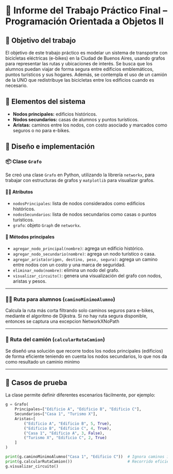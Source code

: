 # 📘 Informe del Trabajo Práctico Final – Programación Orientada a Objetos II

## 🎯 Objetivo del trabajo

El objetivo de este trabajo práctico es modelar un sistema de transporte con bicicletas eléctricas (e-bikes) en la Ciudad de Buenos Aires, usando grafos para representar las rutas y ubicaciones de interés. Se busca que los alumnos puedan viajar de forma segura entre edificios emblemáticos, puntos turísticos y sus hogares. Además, se contempla el uso de un camión de la UNO que redistribuye las bicicletas entre los edificios cuando es necesario.

## 🧩 Elementos del sistema

- **Nodos principales:** edificios históricos.
- **Nodos secundarios:** casas de alumnos y puntos turísticos.
- **Aristas:** caminos entre los nodos, con costo asociado y marcados como seguros o no para e-bikes.

## 🧠 Diseño e implementación

### 📦 Clase `Grafo`

Se creó una clase `Grafo` en Python, utilizando la librería `networkx`, para trabajar con estructuras de grafos y `matplotlib` para visualizar grafos.

#### 👷‍♂️ Atributos

- `nodosPrincipales`: lista de nodos considerados como edificios históricos.
- `nodosSecundarios`: lista de nodos secundarios como casas o puntos turísticos.
- `grafo`: objeto `Graph` de `networkx`.

#### 🔧 Métodos principales

- `agregar_nodo_principal(nombre)`: agrega un edificio histórico.
- `agregar_nodo_secundario(nombre)`: agrega un nodo turístico o casa.
- `agregar_arista(origen, destino, peso, segura)`: agrega un camino entre nodos con un costo y una marca de seguridad.
- `eliminar_nodo(nombre)`: elimina un nodo del grafo.
- `visualizar_circuito()`: genera una visualización del grafo con nodos, aristas y pesos.

---

### 🚴‍♂️ Ruta para alumnos (`caminoMinimoAlumno`)

Calcula la ruta más corta filtrando solo caminos seguros para e-bikes, mediante el algoritmo de Dijkstra. Si no hay ruta segura disponible, entonces se captura una excepcion NetworkXNoPath

---

### 🚛 Ruta del camión (`calcularRutaCamion`)

Se diseñó una solución que recorre todos los nodos principales (edificios) de forma eficiente teniendo en cuenta los nodos secundarios, lo que nos da como resultado un caminio minimo

---

## 🧪 Casos de prueba

La clase permite definir diferentes escenarios fácilmente, por ejemplo:

```python
g = Grafo(
    Principales=["Edificio A", "Edificio B", "Edificio C"],
    Secundarios=["Casa 1", "Turismo X"],
    Aristas=[
        ("Edificio A", "Edificio B", 5, True),
        ("Edificio B", "Edificio C", 4, True),
        ("Casa 1", "Edificio A", 3, False),
        ("Turismo X", "Edificio C", 2, True)
    ]
)

print(g.caminoMinimoAlumno("Casa 1", "Edificio C"))  # Ignora caminos inseguros
print(g.calcularRutaCamion())                        # Recorrido eficiente por edificios
g.visualizar_circuito()


```
